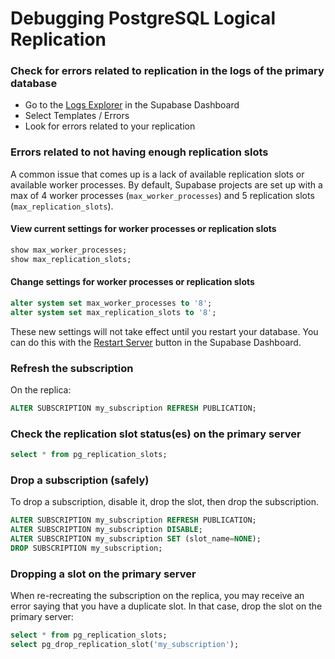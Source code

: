 # Debugging PostgreSQL Logical Replication

### Check for errors related to replication in the logs of the primary database

- Go to the [Logs Explorer](https://app.supabase.com/project/_/logs-explorer) in the Supabase Dashboard
- Select Templates / Errors
- Look for errors related to your replication

### Errors related to not having enough replication slots
A common issue that comes up is a lack of available replication slots or available worker processes.  By default, Supabase projects are set up with a max of 4 worker processes (`max_worker_processes`) and 5 replication slots (`max_replication_slots`).

#### View current settings for worker processes or replication slots

```sql
show max_worker_processes;
show max_replication_slots;
```

#### Change settings for worker processes or replication slots

```sql
alter system set max_worker_processes to '8';
alter system set max_replication_slots to '8';
```

These new settings will not take effect until you restart your database. You can do this with the [Restart Server](https://app.supabase.com/project/_/settings/general) button in the Supabase Dashboard. 


### Refresh the subscription

On the replica:

```sql
ALTER SUBSCRIPTION my_subscription REFRESH PUBLICATION;
```

### Check the replication slot status(es) on the primary server

```sql
select * from pg_replication_slots;
```

### Drop a subscription (safely)
To drop a subscription, disable it, drop the slot, then drop the subscription.

```sql
ALTER SUBSCRIPTION my_subscription REFRESH PUBLICATION;
ALTER SUBSCRIPTION my_subscription DISABLE;
ALTER SUBSCRIPTION my_subscription SET (slot_name=NONE);
DROP SUBSCRIPTION my_subscription;
```

### Dropping a slot on the primary server
When re-recreating the subscription on the replica, you may receive an error saying that you have a duplicate slot.  In that case, drop the slot on the primary server:

```sql
select * from pg_replication_slots;
select pg_drop_replication_slot('my_subscription');
```

